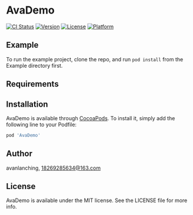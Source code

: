 # AvaDemo

[![CI Status](https://img.shields.io/travis/avanlanching/AvaDemo.svg?style=flat)](https://travis-ci.org/avanlanching/AvaDemo)
[![Version](https://img.shields.io/cocoapods/v/AvaDemo.svg?style=flat)](https://cocoapods.org/pods/AvaDemo)
[![License](https://img.shields.io/cocoapods/l/AvaDemo.svg?style=flat)](https://cocoapods.org/pods/AvaDemo)
[![Platform](https://img.shields.io/cocoapods/p/AvaDemo.svg?style=flat)](https://cocoapods.org/pods/AvaDemo)

## Example

To run the example project, clone the repo, and run `pod install` from the Example directory first.

## Requirements

## Installation

AvaDemo is available through [CocoaPods](https://cocoapods.org). To install
it, simply add the following line to your Podfile:

```ruby
pod 'AvaDemo'
```

## Author

avanlanching, 18269285634@163.com

## License

AvaDemo is available under the MIT license. See the LICENSE file for more info.
